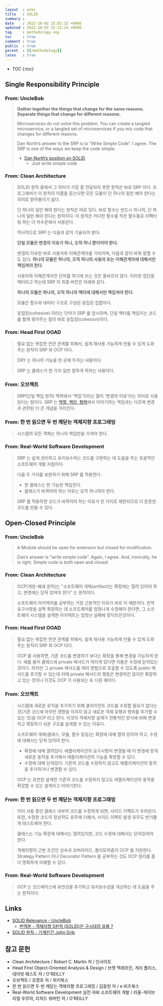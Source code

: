 ```yaml
---
layout  : wiki
title   : SOLID
summary : 
date    : 2022-10-02 15:02:32 +0900
updated : 2022-10-02 15:12:24 +0900
tag     : methodology oop
toc     : true
comment : true
public  : true
parent  : [[/methodology]]
latex   : true
---
```

* TOC
{:toc}

## Single Responsibility Principle

### From: UncleBob

> __Gather together the things that change for the same reasons. Separate things that change for different reasons.__
> 
> Microservices do not solve this problem. You can create a tangled microservice, or a tangled set of microservices if you mix code that changes for different reasons.
> 
> Dan North’s answer to the SRP is to “Write Simple Code”. I agree. The SRP is one of the ways we keep the code simple.
> 
> - [Dan North’s position on SOLID](https://speakerdeck.com/tastapod/why-every-element-of-solid-is-wrong)
>   - Just write simple code

### From: Clean Architecture

> SOLID 원칙 중에서 그 의미가 가장 잘 전달되지 못한 원칙은 바로 SRP 이다. 프로그래머가 이 원칙의 이름을 듣는다면 모든 모듈이 단 하나의 일만 해야 한다는 의미로 받아들이기 쉽다. 
> 
> 단 하나의 일만 해야 한다는 원칙은 따로 있다. 바로 함수는 반드시 하나의, 단 하나의 일만 해야 한다는 원칙이다. 
> 이 원칙은 커다란 함수를 작은 함수들로 리팩터링 하는 더 저수준에서 사용된다.
> 
> 역사적으로 SRP 는 다음과 같이 기술되어 왔다.
> 
> __단일 모듈은 변경의 이유가 하나, 오직 하나 뿐이어야 한다.__
>
> 변경의 이유란 바로 사용자와 이해관계자를 가리키며, 다음과 같이 바꿔 말할 수도 있다. __하나의 모듈은 하나의, 오직 하나의 사용자 또는 이해관계자에 대해서만 책임져야 한다.__
> 
> 사용자와 이해관계자란 단어를 여기에 쓰는 것은 올바르지 않다. 이러한 집단을 액터라고 하는데 SRP 의 최종 버전은 아래와 같다.
> 
> __하나의 모듈은 하나의, 오직 하나의 액터에 대해서만 책임져야 한다.__
> 
> 모듈은 함수와 데이터 구조로 구성된 응집된 집합이다.
> 
> 응집된(cohesive) 이라는 단어가 SRP 를 암시하며, 단일 액터를 책임지는 코드를 함께 묶어주는 힘이 바로 응집성(cohesion)이다.

### From: Head First OOAD

> 필요 없는 복잡한 연관 관계를 피해서, 쉽게 재사용 가능하게 만들 수 있게 도와 주는 원칙이 SRP 와 OCP 이다.
>
> DRY 는 하나의 기능을 한 곳에 두자는 내용이다.
>
> SRP 는 클래스가 한 가지 일만 잘하게 하자는 내용이다.

### From: 오브젝트

> SRP(단일 책임 원칙) 맥락에서 '책임'이라는 말이 '변경의 이유'라는 의미로 사용된다는 점이다. SRP 는 [역할, 책임, 협력](https://baekjungho.github.io/wiki/driven/oop-oo/#%EC%97%AD%ED%95%A0-%EC%B1%85%EC%9E%84-%ED%98%91%EB%A0%A5)에서 이야기하는 책임과는 다르며 변경과 관련된 더 큰 개념을 가리킨다.

### From: 한 번 읽으면 두 번 깨닫는 객체지향 프로그래밍

> 시스템의 모든 객체는 하나의 책임만을 가져야 한다.

### From: Real-World Software Development

> SRP 는 쉽게 관리하고 유지보수하는 코드를 구현하는 데 도움을 주는 포괄적인 소프트웨어 개발 지침이다.
> 
> 다음 두 가지를 보완하기 위해 SRP 를 적용한다.
> 
> - 한 클래스는 한 기능만 책임진다.
> - 클래스가 바뀌어야 하는 이유는 오직 하나여야 한다.
> 
> SRP 를 적용하면 코드가 바뀌어야 하는 이유가 한 가지로 제한되므로 더 튼튼한 코드를 만들 수 있다.

## Open-Closed Principle

### From: UncleBob

> A Module should be open for extension but closed for modification.
> 
> Dan’s answer is “write simple code”. Again, I agree. And, ironically, he is right. Simple code is both open and closed.

### From: Clean Architecture

> OCP(개방-폐쇄 원칙)는 "소프트웨어 개체(artifact)는 확장에는 열려 있어야 하고, 변경에는 닫혀 있어야 한다" 는 원칙이다.
> 
> 소프트웨어 아키텍처를 공부하는 가장 근본적인 이유가 바로 이 때문이다. 만약 요구사항을 살짝 확장하는 데 소프트웨어를 엄청나게 수정해야 한다면, 그 소프트웨어 시스템을 설계한 아키텍트는 엄청난 실패에 맞닥뜨린것이다.

### From: Head First OOAD

> 필요 없는 복잡한 연관 관계를 피해서, 쉽게 재사용 가능하게 만들 수 있게 도와 주는 원칙이 SRP 와 OCP 이다.
>
> OCP 를 사용하면, 기존 코드를 변경하기 보다는 확장을 통해 변경을 가능하게 한다. 예를 들어 클래스에 private 메서드가 여러개 있다면 이들은 수정에 닫혀있는 것이다. 하지만 그 private 메서드를 여러 방법으로 호출할 수 있도록 public 메서드를 추가할 수 있는데 이때 private 메서드의 행동은 변경하진 않지만 확장하고 있는 것이니 이것도 OCP 가 사용되는 또 다른 예이다.

### From: 오브젝트

> 시스템에 새로운 로직을 추가하기 위해 클라이언트 코드를 수정할 필요가 없다는 것(기존 코드에 아무런 영향을 미치지 않고 새로운 객체 유형과 행위를 추가할 수 있는 것)을 OCP 라고 한다. 이것이 객체지향 설계가 전통적인 방식에 비해 변경하고 확장하기 쉬운 구조를 설계할 수 있는 이유다.
> 
> 소프트웨어 개체(클래스, 모듈, 함수 등등)는 확장에 대해 열려 있어야 하고, 수정에 대해서는 닫혀 있어야 한다.
> 
> - 확장에 대해 열려있다: 애플리케이션의 요구사항이 변경될 때 이 변경에 맞게 새로운 동작을 추가해서 애플리케이션의 기능을 확장할 수 있다.
> - 수정에 대해 닫혀있다: 기존의 코드를 수정하지 않고도 애플리케이션의 동작을 추가하거나 변경할 수 있다.
> 
> OCP 는 유연한 설계란 기존의 코드를 수정하지 않고도 애플리케이션의 동작을 확장할 수 있는 설계라고 이야기한다.

### From: 한 번 읽으면 두 번 깨닫는 객체지향 프로그래밍

> 이미 사용 중인 클래스 내부의 코드를 수정하게 되면, 사이드 이펙트가 우려된다.
> 또한, 수정한 코드의 정상작도 유무에 더해서, 사이드 이펙트 발생 유무도 번거롭게 테스트해야 한다. 
> 
> 클래스는 기능 확장에 대해서는 열려있지만, 코드 수정에 대해서는 닫혀있어야 한다.
> 
> 객체지향의 근본 조건인 상속과 오버라이드, 폴리모피즘이 OCP 를 지원한다. Strategy Pattern 이나 Decorator Pattern 을 공부하는 것도 OCP 원리를 좀 더 명확하게 이해할 수 있다.

### From: Real-World Software Development

> OCP 는 코드베이스에 유연성을 추가하고 유지보수성을 개선하는 데 도움을 주는 원칙이다.

## Links

- [SOLID Relevance - UncleBob](https://blog.cleancoder.com/uncle-bob/2020/10/18/Solid-Relevance.html)
  - [번역본 - 객체지향 5원칙 (SOLID)은 구시대의 유물 ?](https://mangsby.com/blog/programming/%EA%B0%9D%EC%B2%B4%EC%A7%80%ED%96%A5-5%EC%9B%90%EC%B9%99-solid%EC%9D%80-%EA%B5%AC%EC%8B%9C%EB%8C%80%EC%9D%98-%EC%9C%A0%EB%AC%BC%EC%9D%B8%EA%B0%80/)
- [SOLID 원칙 - 기계인간 John Grib](https://johngrib.github.io/wiki/jargon/solid/#fn:clean-arch-63)

## 참고 문헌

- Clean Architecture / Robert C. Martin 저 / 인사이트
- Head First Object-Oriented Analysis & Design / 브렛 맥래프린, 게리 폴리스, 데이빗 웨스트 저 / O'REILLY
- 오브젝트 / 조영호 저 / 위키북스
- 한 번 읽으면 두 번 깨닫는 객체지향 프로그래밍 / 김동헌 저 / e 비즈북스
- Real-World Software Development 실전 자바 소프트웨어 개발 / 라울-게이브리얼 우르마, 리처드 워버턴 저 / O'REILLY